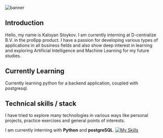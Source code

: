 ![banner](https://github.com/user-attachments/assets/aaef9209-3d96-496d-8201-b71d115c1757)

## Introduction
Hello, my name is Kaloyan Stoykov.
I am currently interning at D-centralize B.V. in the pro6pp product. I have a passion for developing various types of applications in all business fields and also show deep interest in learning and exploring Artificial Intelligence and Machine Learning for my future studies.

## Currently Learning
Currently learning python for a backend application, coupled with postgresql.

## Technical skills / stack
I have tried to explore many technologies in various ways like personal projects, practice exercises and general points of interests.

I am currently interning with **Python** and **postgreSQL**.
[![My Skills](https://skillicons.dev/icons?i=python,java,postgres,mysql,javascript,react,html,css,react)](https://skillicons.dev)

#
<!--
**KaloyanStoykov/KaloyanStoykov** is a ✨ _special_ ✨ repository because its `README.md` (this file) appears on your GitHub profile.

Here are some ideas to get you started:

- 🔭 I’m currently working on ...
- 🌱 I’m currently learning ...![wallhaven-vgexwm_1200x450](https://github.com/user-attachments/assets/9170e4d6-0312-48e4-ab6b-a7702b104841)


- 👯 I’m looking to collaborate on ...
- 🤔 I’m looking for help with ...
- 💬 Ask me about ...
- 📫 How to reach me: ...
- 😄 Pronouns: ...
- ⚡ Fun fact: ...
-->
